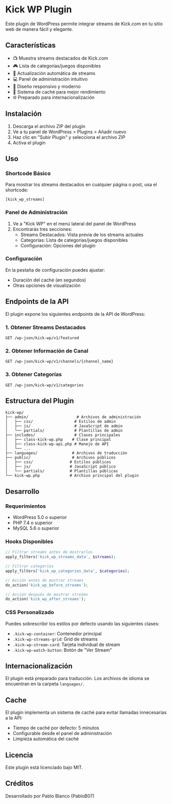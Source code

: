 # Kick WP Plugin

Este plugin de WordPress permite integrar streams de Kick.com en tu sitio web de manera fácil y elegante.

## Características

- 📺 Muestra streams destacados de Kick.com
- 🎮 Lista de categorías/juegos disponibles
- 🔄 Actualización automática de streams
- 💻 Panel de administración intuitivo
- 🎨 Diseño responsivo y moderno
- 🚀 Sistema de caché para mejor rendimiento
- 🌐 Preparado para internacionalización

## Instalación

1. Descarga el archivo ZIP del plugin
2. Ve a tu panel de WordPress > Plugins > Añadir nuevo
3. Haz clic en "Subir Plugin" y selecciona el archivo ZIP
4. Activa el plugin

## Uso

### Shortcode Básico

Para mostrar los streams destacados en cualquier página o post, usa el shortcode:

```
[kick_wp_streams]
```

### Panel de Administración

1. Ve a "Kick WP" en el menú lateral del panel de WordPress
2. Encontrarás tres secciones:
   - Streams Destacados: Vista previa de los streams actuales
   - Categorías: Lista de categorías/juegos disponibles
   - Configuración: Opciones del plugin

### Configuración

En la pestaña de configuración puedes ajustar:
- Duración del caché (en segundos)
- Otras opciones de visualización

## Endpoints de la API

El plugin expone los siguientes endpoints de la API de WordPress:

### 1. Obtener Streams Destacados
```
GET /wp-json/kick-wp/v1/featured
```

### 2. Obtener Información de Canal
```
GET /wp-json/kick-wp/v1/channels/{channel_name}
```

### 3. Obtener Categorías
```
GET /wp-json/kick-wp/v1/categories
```

## Estructura del Plugin

```
kick-wp/
├── admin/                     # Archivos de administración
│   ├── css/                  # Estilos de admin
│   ├── js/                   # JavaScript de admin
│   └── partials/             # Plantillas de admin
├── includes/                 # Clases principales
│   ├── class-kick-wp.php    # Clase principal
│   ├── class-kick-wp-api.php # Manejo de API
│   └── ...
├── languages/               # Archivos de traducción
├── public/                  # Archivos públicos
│   ├── css/                # Estilos públicos
│   ├── js/                 # JavaScript público
│   └── partials/           # Plantillas públicas
└── kick-wp.php             # Archivo principal del plugin
```

## Desarrollo

### Requerimientos

- WordPress 5.0 o superior
- PHP 7.4 o superior
- MySQL 5.6 o superior

### Hooks Disponibles

```php
// Filtrar streams antes de mostrarlos
apply_filters('kick_wp_streams_data', $streams);

// Filtrar categorías
apply_filters('kick_wp_categories_data', $categories);

// Acción antes de mostrar streams
do_action('kick_wp_before_streams');

// Acción después de mostrar streams
do_action('kick_wp_after_streams');
```

### CSS Personalizado

Puedes sobrescribir los estilos por defecto usando las siguientes clases:

- `.kick-wp-container`: Contenedor principal
- `.kick-wp-streams-grid`: Grid de streams
- `.kick-wp-stream-card`: Tarjeta individual de stream
- `.kick-wp-watch-button`: Botón de "Ver Stream"

## Internacionalización

El plugin está preparado para traducción. Los archivos de idioma se encuentran en la carpeta `languages/`.

## Cache

El plugin implementa un sistema de caché para evitar llamadas innecesarias a la API:

- Tiempo de caché por defecto: 5 minutos
- Configurable desde el panel de administración
- Limpieza automática del caché

## Licencia

Este plugin está licenciado bajo MIT.

## Créditos

Desarrollado por Pablo Blanco (PabloB07)
